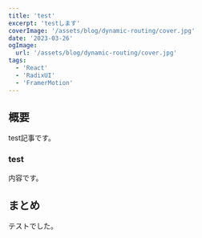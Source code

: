 ```yaml
---
title: 'test'
excerpt: 'testします'
coverImage: '/assets/blog/dynamic-routing/cover.jpg'
date: '2023-03-26'
ogImage:
  url: '/assets/blog/dynamic-routing/cover.jpg'
tags:
  - 'React'
  - 'RadixUI'
  - 'FramerMotion'
---
```


## 概要

test記事です。

### test

内容です。

## まとめ

テストでした。